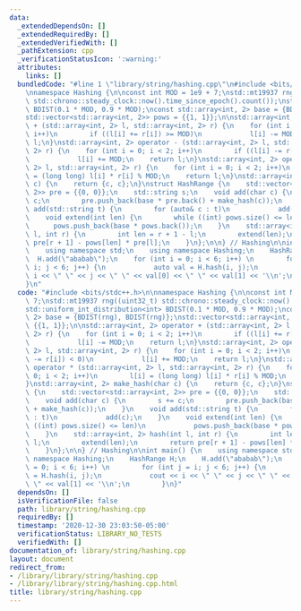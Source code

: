 ```yaml
---
data:
  _extendedDependsOn: []
  _extendedRequiredBy: []
  _extendedVerifiedWith: []
  _pathExtension: cpp
  _verificationStatusIcon: ':warning:'
  attributes:
    links: []
  bundledCode: "#line 1 \"library/string/hashing.cpp\"\n#include <bits/stdc++.h>\n\
    \nnamespace Hashing {\n\nconst int MOD = 1e9 + 7;\nstd::mt19937 rng((uint32_t)\
    \ std::chrono::steady_clock::now().time_since_epoch().count());\nstd::uniform_int_distribution<int>\
    \ BDIST(0.1 * MOD, 0.9 * MOD);\nconst std::array<int, 2> base = {BDIST(rng), BDIST(rng)};\n\
    std::vector<std::array<int, 2>> pows = {{1, 1}};\n\nstd::array<int, 2> operator\
    \ + (std::array<int, 2> l, std::array<int, 2> r) {\n    for (int i = 0; i < 2;\
    \ i++)\n        if ((l[i] += r[i]) >= MOD)\n            l[i] -= MOD;\n    return\
    \ l;\n}\nstd::array<int, 2> operator - (std::array<int, 2> l, std::array<int,\
    \ 2> r) {\n    for (int i = 0; i < 2; i++)\n        if ((l[i] -= r[i]) < 0)\n\
    \            l[i] += MOD;\n    return l;\n}\nstd::array<int, 2> operator * (std::array<int,\
    \ 2> l, std::array<int, 2> r) {\n    for (int i = 0; i < 2; i++)\n        l[i]\
    \ = (long long) l[i] * r[i] % MOD;\n    return l;\n}\nstd::array<int, 2> make_hash(char\
    \ c) {\n    return {c, c};\n}\nstruct HashRange {\n    std::vector<std::array<int,\
    \ 2>> pre = {{0, 0}};\n    std::string s;\n    void add(char c) {\n        s +=\
    \ c;\n        pre.push_back(base * pre.back() + make_hash(c));\n    }\n    void\
    \ add(std::string t) {\n        for (auto& c : t)\n            add(c);\n    }\n\
    \    void extend(int len) {\n        while ((int) pows.size() <= len)\n      \
    \      pows.push_back(base * pows.back());\n    }\n    std::array<int, 2> hash(int\
    \ l, int r) {\n        int len = r + 1 - l;\n        extend(len);\n        return\
    \ pre[r + 1] - pows[len] * pre[l];\n    }\n};\n\n} // Hashing\n\nint main() {\n\
    \    using namespace std;\n    using namespace Hashing;\n    HashRange H;\n  \
    \  H.add(\"ababab\");\n    for (int i = 0; i < 6; i++) \n        for (int j =\
    \ i; j < 6; j++) {\n            auto val = H.hash(i, j);\n            cout <<\
    \ i << \" \" << j << \" \" << val[0] << \" \" << val[1] << '\\n';\n        }\n\
    }\n"
  code: "#include <bits/stdc++.h>\n\nnamespace Hashing {\n\nconst int MOD = 1e9 +\
    \ 7;\nstd::mt19937 rng((uint32_t) std::chrono::steady_clock::now().time_since_epoch().count());\n\
    std::uniform_int_distribution<int> BDIST(0.1 * MOD, 0.9 * MOD);\nconst std::array<int,\
    \ 2> base = {BDIST(rng), BDIST(rng)};\nstd::vector<std::array<int, 2>> pows =\
    \ {{1, 1}};\n\nstd::array<int, 2> operator + (std::array<int, 2> l, std::array<int,\
    \ 2> r) {\n    for (int i = 0; i < 2; i++)\n        if ((l[i] += r[i]) >= MOD)\n\
    \            l[i] -= MOD;\n    return l;\n}\nstd::array<int, 2> operator - (std::array<int,\
    \ 2> l, std::array<int, 2> r) {\n    for (int i = 0; i < 2; i++)\n        if ((l[i]\
    \ -= r[i]) < 0)\n            l[i] += MOD;\n    return l;\n}\nstd::array<int, 2>\
    \ operator * (std::array<int, 2> l, std::array<int, 2> r) {\n    for (int i =\
    \ 0; i < 2; i++)\n        l[i] = (long long) l[i] * r[i] % MOD;\n    return l;\n\
    }\nstd::array<int, 2> make_hash(char c) {\n    return {c, c};\n}\nstruct HashRange\
    \ {\n    std::vector<std::array<int, 2>> pre = {{0, 0}};\n    std::string s;\n\
    \    void add(char c) {\n        s += c;\n        pre.push_back(base * pre.back()\
    \ + make_hash(c));\n    }\n    void add(std::string t) {\n        for (auto& c\
    \ : t)\n            add(c);\n    }\n    void extend(int len) {\n        while\
    \ ((int) pows.size() <= len)\n            pows.push_back(base * pows.back());\n\
    \    }\n    std::array<int, 2> hash(int l, int r) {\n        int len = r + 1 -\
    \ l;\n        extend(len);\n        return pre[r + 1] - pows[len] * pre[l];\n\
    \    }\n};\n\n} // Hashing\n\nint main() {\n    using namespace std;\n    using\
    \ namespace Hashing;\n    HashRange H;\n    H.add(\"ababab\");\n    for (int i\
    \ = 0; i < 6; i++) \n        for (int j = i; j < 6; j++) {\n            auto val\
    \ = H.hash(i, j);\n            cout << i << \" \" << j << \" \" << val[0] << \"\
    \ \" << val[1] << '\\n';\n        }\n}"
  dependsOn: []
  isVerificationFile: false
  path: library/string/hashing.cpp
  requiredBy: []
  timestamp: '2020-12-30 23:03:50-05:00'
  verificationStatus: LIBRARY_NO_TESTS
  verifiedWith: []
documentation_of: library/string/hashing.cpp
layout: document
redirect_from:
- /library/library/string/hashing.cpp
- /library/library/string/hashing.cpp.html
title: library/string/hashing.cpp
---
```

